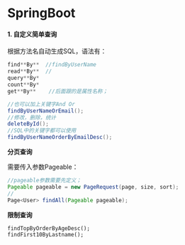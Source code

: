 # SpringBoot

#### 1. 自定义简单查询

根据方法名自动生成SQL，语法有：

```java
find**By**  //findByUserName
read**By**  //
query**By*
count**By*
get**By**    //后面跟的是属性名称；

//也可以加上关键字And Or
findByUserNameOrEmail();
//修改，删除，统计
deleteById();
//SQL中的关键字都可以使用
findByUserNameOrderByEmailDesc();
```

**分页查询**

需要传入参数Pageable：

```java
//pageable参数需要先定义；
Pageable pageable = new PageRequest(page, size, sort);
//
Page<User> findAll(Pageable pageable);
```

**限制查询**

```jav
findTopByOrderByAgeDesc();
findFirst10ByLastname();
```















